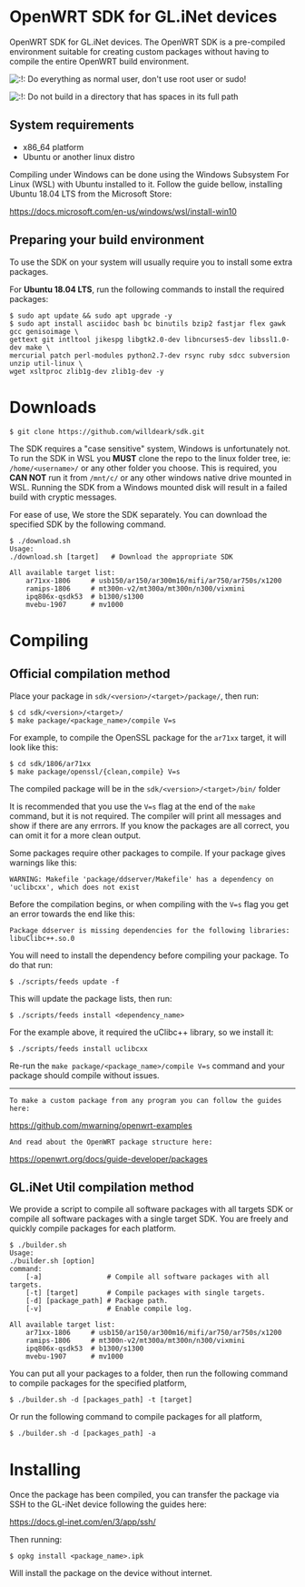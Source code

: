 # OpenWRT SDK for GL.iNet devices

OpenWRT SDK for GL.iNet devices. The OpenWRT SDK is a pre-compiled environment suitable for creating custom packages without having to compile the entire OpenWRT build environment. 

  ![:!:](https://openwrt.org/lib/images/smileys/icon_exclaim.gif) Do everything as normal user, don't use root user or sudo!

  ![:!:](https://openwrt.org/lib/images/smileys/icon_exclaim.gif) Do not build in a directory that has spaces in its full path 

## System requirements

- x86_64 platform
- Ubuntu or another linux distro

Compiling under Windows can be done using the Windows Subsystem For Linux (WSL) with Ubuntu installed to it. Follow the guide bellow, installing Ubuntu 18.04 LTS from the Microsoft Store: 

 https://docs.microsoft.com/en-us/windows/wsl/install-win10

## Preparing your build environment

To use the SDK on your system will usually require you to install some extra packages.

For **Ubuntu 18.04 LTS**, run the following commands to install the required packages:

```
$ sudo apt update && sudo apt upgrade -y
$ sudo apt install asciidoc bash bc binutils bzip2 fastjar flex gawk gcc genisoimage \ 
gettext git intltool jikespg libgtk2.0-dev libncurses5-dev libssl1.0-dev make \
mercurial patch perl-modules python2.7-dev rsync ruby sdcc subversion unzip util-linux \ 
wget xsltproc zlib1g-dev zlib1g-dev -y
```

# Downloads

```
$ git clone https://github.com/willdeark/sdk.git
```

The SDK requires a "case sensitive" system, Windows is unfortunately not. To run the SDK in WSL you **MUST** clone the repo to the linux folder tree, ie: `/home/<username>/` or any other folder you choose. This is required, you **CAN NOT** run it from `/mnt/c/` or any other windows native drive mounted in WSL. Running the SDK from a Windows mounted disk will result in a failed build with cryptic messages. 

For ease of use, We store the SDK separately. You can download the specified SDK by the following command.

```
$ ./download.sh 
Usage: 
./download.sh [target]   # Download the appropriate SDK

All available target list:
    ar71xx-1806     # usb150/ar150/ar300m16/mifi/ar750/ar750s/x1200
    ramips-1806     # mt300n-v2/mt300a/mt300n/n300/vixmini
    ipq806x-qsdk53  # b1300/s1300
    mvebu-1907      # mv1000
```

# Compiling

## Official compilation method

Place your package in `sdk/<version>/<target>/package/`, then run:

```
$ cd sdk/<version>/<target>/
$ make package/<package_name>/compile V=s
```

For example, to compile the OpenSSL package for the `ar71xx` target, it will look like this:

```
$ cd sdk/1806/ar71xx
$ make package/openssl/{clean,compile} V=s
```

The compiled package will be in the `sdk/<version>/<target>/bin/` folder

It is recommended that you use the `V=s` flag at the end of the `make` command, but it is not required. The compiler will print all messages and show if there are any errrors. If you know the packages are all correct, you can omit it for a more clean output.

Some packages require other packages to compile. If your package gives warnings like this:

```
WARNING: Makefile 'package/ddserver/Makefile' has a dependency on 'uclibcxx', which does not exist
```

Before the compilation begins, or when compiling with the `V=s` flag you get an error towards the end like this:

```
Package ddserver is missing dependencies for the following libraries:
libuClibc++.so.0
```

You will need to install the dependency before compiling your package. To do that run:

```
$ ./scripts/feeds update -f
```

This will update the package lists, then run:

```
$ ./scripts/feeds install <dependency_name>
```

For the example above, it required the uClibc++ library, so we install it:

```
$ ./scripts/feeds install uclibcxx
```

Re-run the `make package/<package_name>/compile V=s` command and your package should compile without issues.

------

```
To make a custom package from any program you can follow the guides here:
```

https://github.com/mwarning/openwrt-examples

```
And read about the OpenWRT package structure here:
```

https://openwrt.org/docs/guide-developer/packages

## GL.iNet Util compilation method

We provide a script to compile all software packages with all targets SDK or compile all software packages with a single target SDK. You are freely and quickly compile packages for each platform.

```
$ ./builder.sh 
Usage: 
./builder.sh [option]
command:
    [-a]                # Compile all software packages with all targets.
    [-t] [target]       # Compile packages with single targets.
    [-d] [package_path] # Package path.
    [-v]                # Enable compile log.

All available target list:
    ar71xx-1806     # usb150/ar150/ar300m16/mifi/ar750/ar750s/x1200
    ramips-1806     # mt300n-v2/mt300a/mt300n/n300/vixmini
    ipq806x-qsdk53  # b1300/s1300
    mvebu-1907      # mv1000
```

You can put all your packages to a folder, then run the following command to compile packages for the specified platform,

```
$ ./builder.sh -d [packages_path] -t [target]
```

Or run the following command to compile packages for all platform,

```
$ ./builder.sh -d [packages_path] -a
```

# Installing

Once the package has been compiled, you can transfer the package via SSH to the GL-iNet device following the guides here:

https://docs.gl-inet.com/en/3/app/ssh/

Then running:

```
$ opkg install <package_name>.ipk
```

 Will install the package on the device without internet. 

